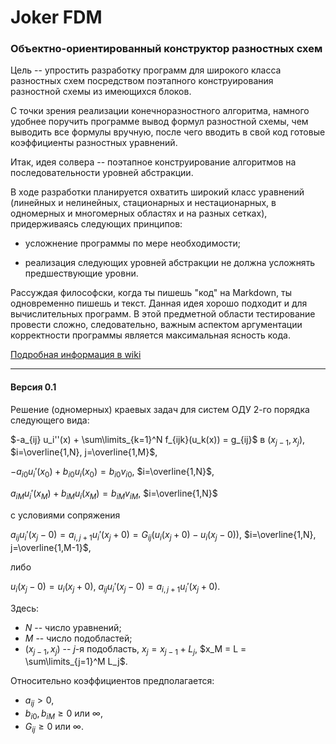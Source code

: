 # Joker FDM
### Объектно-ориентированный конструктор разностных схем

Цель -- упростить разработку программ для широкого класса разностных схем
посредством поэтапного конструирования разностной схемы из имеющихся блоков.

С точки зрения реализации конечноразностного алгоритма, намного удобнее
поручить программе вывод формул разностной схемы, чем выводить все формулы вручную,
после чего вводить в свой код готовые коэффициенты разностных уравнений.

Итак, идея солвера -- поэтапное конструирование алгоритмов на последовательности
уровней абстракции.

В ходе разработки планируется охватить широкий класс уравнений
(линейных и нелинейных, стационарных и нестационарных, в одномерных и многомерных
областях и на разных сетках), придерживаясь следующих принципов:

* усложнение программы по мере необходимости;

* реализация следующих уровней абстракции не должна усложнять предшествующие уровни.

Рассуждая философски, когда ты пишешь "код" на Markdown, ты одновременно пишешь и текст.
Данная идея хорошо подходит и для вычислительных программ.
В этой предметной области тестирование провести сложно, следовательно,
важным аспектом аргументации корректности программы является максимальная ясность кода.

[Подробная информация в wiki](https://github.com/grenkin/joker-fdm/wiki)

---

#### Версия 0.1

Решение (одномерных) краевых задач для систем ОДУ 2-го порядка
следующего вида:

$-a_{ij} u_i''(x) + \sum\limits_{k=1}^N f_{ijk}(u_k(x)) = g_{ij}$ в $(x_{j-1}, x_j)$, $i=\overline{1,N}, j=\overline{1,M}$,

$-a_{i0}u_i'(x_0) + b_{i0}u_i(x_0) = b_{i0}v_{i0}$, $i=\overline{1,N}$,

$a_{iM}u_i'(x_M) + b_{iM}u_i(x_M) = b_{iM}v_{iM}$, $i=\overline{1,N}$

с условиями сопряжения

$a_{ij} u_i'(x_j - 0) = a_{i,j+1} u_i'(x_j + 0) = G_{ij}(u_i(x_j + 0) - u_i(x_j - 0))$, $i=\overline{1,N}, j=\overline{1,M-1}$,

либо

$u_i(x_j - 0) = u_i(x_j + 0)$, $a_{ij}u_i'(x_j - 0) = a_{i,j+1}u_i'(x_j + 0)$.


Здесь:

* $N$ -- число уравнений;
* $M$ -- число подобластей;
* $(x_{j-1}, x_j)$ -- $j$-я подобласть, $x_j = x_{j-1} + L_j$, $x_M = L = \sum\limits_{j=1}^M L_j$.

Относительно коэффициентов предполагается:

* $a_{ij} > 0$,
* $b_{i0}, b_{iM} \geq 0$ или $\infty$,
* $G_{ij} \geq 0$ или $\infty$.
